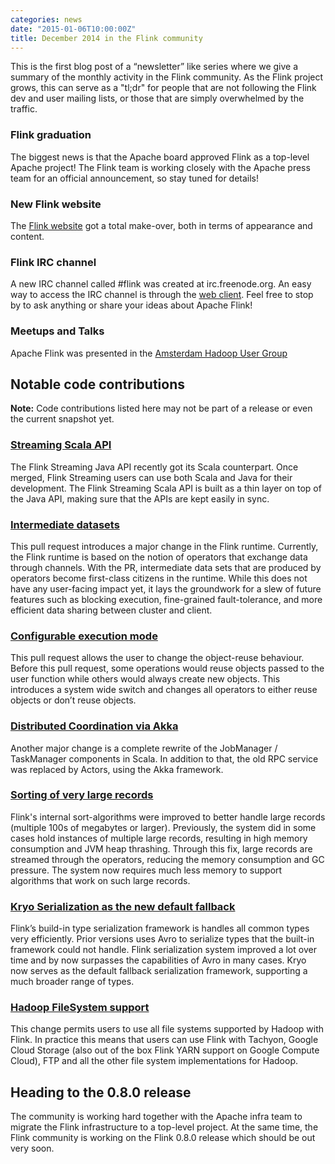 ```yaml
---
categories: news
date: "2015-01-06T10:00:00Z"
title: December 2014 in the Flink community
---
```


This is the first blog post of a “newsletter” like series where we give a summary of the monthly activity in the Flink community. As the Flink project grows, this can serve as a "tl;dr" for people that are not following the Flink dev and user mailing lists, or those that are simply overwhelmed by the traffic.


### Flink graduation

The biggest news is that the Apache board approved Flink as a top-level Apache project! The Flink team is working closely with the Apache press team for an official announcement, so stay tuned for details!

### New Flink website

The [Flink website](http://flink.apache.org) got a total make-over, both in terms of appearance and content.

### Flink IRC channel

A new IRC channel called #flink was created at irc.freenode.org. An easy way to access the IRC channel is through the [web client](http://webchat.freenode.net/).  Feel free to stop by to ask anything or share your ideas about Apache Flink!

### Meetups and Talks

Apache Flink was presented in the [Amsterdam Hadoop User Group](http://www.meetup.com/Netherlands-Hadoop-User-Group/events/218635152)

## Notable code contributions

**Note:** Code contributions listed here may not be part of a release or even the current snapshot yet.

### [Streaming Scala API](https://github.com/apache/incubator-flink/pull/275)

The Flink Streaming Java API recently got its Scala counterpart. Once merged, Flink Streaming users can use both Scala and Java for their development. The Flink Streaming Scala API is built as a thin layer on top of the Java API, making sure that the APIs are kept easily in sync.

### [Intermediate datasets](https://github.com/apache/incubator-flink/pull/254)

This pull request introduces a major change in the Flink runtime. Currently, the Flink runtime is based on the notion of operators that exchange data through channels. With the PR, intermediate data sets that are produced by operators become first-class citizens in the runtime. While this does not have any user-facing impact yet, it lays the groundwork for a slew of future features such as blocking execution, fine-grained fault-tolerance, and more efficient data sharing between cluster and client.

### [Configurable execution mode](https://github.com/apache/incubator-flink/pull/259)

This pull request allows the user to change the object-reuse behaviour. Before this pull request, some operations would reuse objects passed to the user function while others would always create new objects. This introduces a system wide switch and changes all operators to either reuse objects or don’t reuse objects.

### [Distributed Coordination via Akka](https://github.com/apache/incubator-flink/pull/149)

Another major change is a complete rewrite of the JobManager / TaskManager components in Scala. In addition to that, the old RPC service was replaced by Actors, using the Akka framework.

### [Sorting of very large records](https://github.com/apache/incubator-flink/pull/249 )

Flink's internal sort-algorithms were improved to better handle large records (multiple 100s of megabytes or larger). Previously, the system did in some cases hold instances of multiple large records, resulting in high memory consumption and JVM heap thrashing. Through this fix, large records are streamed through the operators, reducing the memory consumption and GC pressure. The system now requires much less memory to support algorithms that work on such large records.

### [Kryo Serialization as the new default fallback](https://github.com/apache/incubator-flink/pull/271)

Flink’s build-in type serialization framework is handles all common types very efficiently. Prior versions uses Avro to serialize types that the built-in framework could not handle.
Flink serialization system improved a lot over time and by now surpasses the capabilities of Avro in many cases. Kryo now serves as the default fallback serialization framework, supporting a much broader range of types.

### [Hadoop FileSystem support](https://github.com/apache/incubator-flink/pull/268)

This change permits users to use all file systems supported by Hadoop with Flink. In practice this means that users can use Flink with Tachyon, Google Cloud Storage (also out of the box Flink YARN support on Google Compute Cloud), FTP and all the other file system implementations for Hadoop.

## Heading to the 0.8.0 release

The community is working hard together with the Apache infra team to migrate the Flink infrastructure to a top-level project. At the same time, the Flink community is working on the Flink 0.8.0 release which should be out very soon.